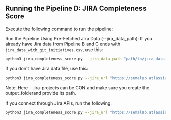 ## Running the Pipeline D: JIRA Completeness Score

Execute the following command to run the pipeline:

Run the Pipeline Using Pre-Fetched Jira Data (--jira_data_path):
If you already have Jira data from Pipeline B and C ends with `jira_data_with_git_initiatives.csv`, use this:

```bash
python3 jira_completeness_score.py --jira_data_path "path/to/jira_data_with_git_initiatives.csv" --output_path "jira_complete_score_output" 
```

If you don't have Jira data file, use this:

```bash
python3 jira_completeness_score.py --jira_url "https://semalab.atlassian.net" --confluence_user "your-confluence-user-id" --confluence_token "your-confluence-token" --start_date YYYY-MM-DD --end_date YYYY-MM-DD --output_path "jira_complete_score_output" --jira_projects jira-project
```
Note: Here --jira-projects can be CON and make sure you create the output_folderand provide its path.

If you connect through Jira APIs, run the following:
```bash
python3 jira_completeness_score.py --jira_url "https://semalab.atlassian.net" --jira_access_token "jira_access_token_from_APIs" --start_date YYYY-MM-DD --end_date YYYY-MM-DD --output_path "jira_complete_score_output" --jira_projects jira-project
```
